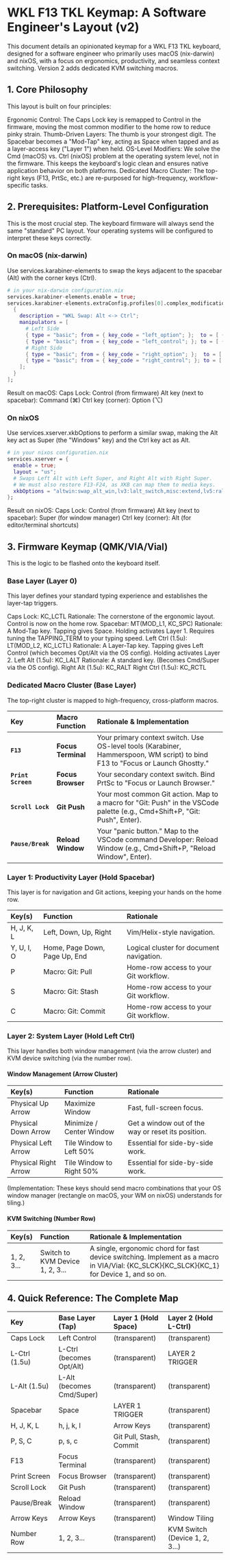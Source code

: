 # WKL F13 TKL Keymap: A Software Engineer's Layout (v2)

This document details an opinionated keymap for a WKL F13 TKL keyboard, designed for a software engineer who primarily uses macOS (nix-darwin) and nixOS, with a focus on ergonomics, productivity, and seamless context switching. Version 2 adds dedicated KVM switching macros.

## 1. Core Philosophy

This layout is built on four principles:

Ergonomic Control: The Caps Lock key is remapped to Control in the firmware, moving the most common modifier to the home row to reduce pinky strain.
Thumb-Driven Layers: The thumb is your strongest digit. The Spacebar becomes a "Mod-Tap" key, acting as Space when tapped and as a layer-access key ("Layer 1") when held.
OS-Level Modifiers: We solve the Cmd (macOS) vs. Ctrl (nixOS) problem at the operating system level, not in the firmware. This keeps the keyboard's logic clean and ensures native application behavior on both platforms.
Dedicated Macro Cluster: The top-right keys (F13, PrtSc, etc.) are re-purposed for high-frequency, workflow-specific tasks.

## 2. Prerequisites: Platform-Level Configuration

This is the most crucial step. The keyboard firmware will always send the same "standard" PC layout. Your operating systems will be configured to interpret these keys correctly.

### On macOS (nix-darwin)

Use services.karabiner-elements to swap the keys adjacent to the spacebar (Alt) with the corner keys (Ctrl).

```nix
# in your nix-darwin configuration.nix
services.karabiner-elements.enable = true;
services.karabiner-elements.extraConfig.profiles[0].complex_modifications.rules = [
  {
    description = "WKL Swap: Alt <-> Ctrl";
    manipulators = [
      # Left Side
      { type = "basic"; from = { key_code = "left_option"; };  to = [ { key_code = "left_command"; } ]; }
      { type = "basic"; from = { key_code = "left_control"; }; to = [ { key_code = "left_option"; } ]; }
      # Right Side
      { type = "basic"; from = { key_code = "right_option"; };  to = [ { key_code = "right_command"; } ]; }
      { type = "basic"; from = { key_code = "right_control"; }; to = [ { key_code = "right_option"; } ]; }
    ];
  }
];
```

Result on macOS:
Caps Lock: Control (from firmware)
Alt key (next to spacebar): Command (⌘)
Ctrl key (corner): Option (⌥)

### On nixOS

Use services.xserver.xkbOptions to perform a similar swap, making the Alt key act as Super (the "Windows" key) and the Ctrl key act as Alt.

```nix
# in your nixos configuration.nix
services.xserver = {
  enable = true;
  layout = "us";
  # Swaps Left Alt with Left Super, and Right Alt with Right Super.
  # We must also restore F13-F24, as XKB can map them to media keys.
  xkbOptions = "altwin:swap_alt_win,lv3:lalt_switch,misc:extend,lv5:ralt_switch_lock,misc:extend";
};
```

Result on nixOS:
Caps Lock: Control (from firmware)
Alt key (next to spacebar): Super (for window manager)
Ctrl key (corner): Alt (for editor/terminal shortcuts)

## 3. Firmware Keymap (QMK/VIA/Vial)

This is the logic to be flashed onto the keyboard itself.

### Base Layer (Layer 0)

This layer defines your standard typing experience and establishes the layer-tap triggers.

Caps Lock: KC_LCTL
Rationale: The cornerstone of the ergonomic layout. Control is now on the home row.
Spacebar: MT(MOD_L1, KC_SPC)
Rationale: A Mod-Tap key. Tapping gives Space. Holding activates Layer 1. Requires tuning the TAPPING_TERM to your typing speed.
Left Ctrl (1.5u): LT(MOD_L2, KC_LCTL)
Rationale: A Layer-Tap key. Tapping gives Left Control (which becomes Opt/Alt via the OS config). Holding activates Layer 2.
Left Alt (1.5u): KC_LALT
Rationale: A standard key. (Becomes Cmd/Super via the OS config).
Right Alt (1.5u): KC_RALT
Right Ctrl (1.5u): KC_RCTL

### Dedicated Macro Cluster (Base Layer)

The top-right cluster is mapped to high-frequency, cross-platform macros.

| Key | Macro Function | Rationale & Implementation |
| :--- | :--- | :--- |
| **`F13`** | **Focus Terminal** | Your primary context switch. Use OS-level tools (Karabiner, Hammerspoon, WM script) to bind F13 to "Focus or Launch Ghostty." |
| **`Print Screen`** | **Focus Browser** | Your secondary context switch. Bind PrtSc to "Focus or Launch Browser." |
| **`Scroll Lock`** | **Git Push** | Your most common Git action. Map to a macro for "Git: Push" in the VSCode palette (e.g., Cmd+Shift+P, "Git: Push", Enter). |
| **`Pause/Break`** | **Reload Window** | Your "panic button." Map to the VSCode command Developer: Reload Window (e.g., Cmd+Shift+P, "Reload Window", Enter). |

### Layer 1: Productivity Layer (Hold Spacebar)

This layer is for navigation and Git actions, keeping your hands on the home row.

| Key(s) | Function | Rationale |
| :--- | :--- | :--- |
| H, J, K, L | Left, Down, Up, Right | Vim/Helix-style navigation. |
| Y, U, I, O | Home, Page Down, Page Up, End | Logical cluster for document navigation. |
| P | Macro: Git: Pull | Home-row access to your Git workflow. |
| S | Macro: Git: Stash | Home-row access to your Git workflow. |
| C | Macro: Git: Commit | Home-row access to your Git workflow. |

### Layer 2: System Layer (Hold Left Ctrl)

This layer handles both window management (via the arrow cluster) and KVM device switching (via the number row).

#### Window Management (Arrow Cluster)

| Key(s) | Function | Rationale |
| :--- | :--- | :--- |
| Physical Up Arrow | Maximize Window | Fast, full-screen focus. |
| Physical Down Arrow | Minimize / Center Window | Get a window out of the way or reset its position. |
| Physical Left Arrow | Tile Window to Left 50% | Essential for side-by-side work. |
| Physical Right Arrow | Tile Window to Right 50% | Essential for side-by-side work. |

(Implementation: These keys should send macro combinations that your OS window manager (rectangle on macOS, your WM on nixOS) understands for tiling.)

#### KVM Switching (Number Row)

| Key(s) | Function | Rationale & Implementation |
| :--- | :--- | :--- |
| 1, 2, 3... | Switch to KVM Device 1, 2, 3... | A single, ergonomic chord for fast device switching. Implement as a macro in VIA/Vial: {KC_SLCK}{KC_SLCK}{KC_1} for Device 1, and so on. |

## 4. Quick Reference: The Complete Map

| Key | Base Layer (Tap) | Layer 1 (Hold Space) | Layer 2 (Hold L-Ctrl) |
| :--- | :--- | :--- | :--- |
| Caps Lock | Left Control | (transparent) | (transparent) |
| L-Ctrl (1.5u) | L-Ctrl (becomes Opt/Alt) | (transparent) | LAYER 2 TRIGGER |
| L-Alt (1.5u) | L-Alt (becomes Cmd/Super) | (transparent) | (transparent) |
| Spacebar | Space | LAYER 1 TRIGGER | (transparent) |
| H, J, K, L | h, j, k, l | Arrow Keys | (transparent) |
| P, S, C | p, s, c | Git Pull, Stash, Commit | (transparent) |
| F13 | Focus Terminal | (transparent) | (transparent) |
| Print Screen | Focus Browser | (transparent) | (transparent) |
| Scroll Lock | Git Push | (transparent) | (transparent) |
| Pause/Break | Reload Window | (transparent) | (transparent) |
| Arrow Keys | Arrow Keys | (transparent) | Window Tiling |
| Number Row | 1, 2, 3... | (transparent) | KVM Switch (Device 1, 2, 3...) |